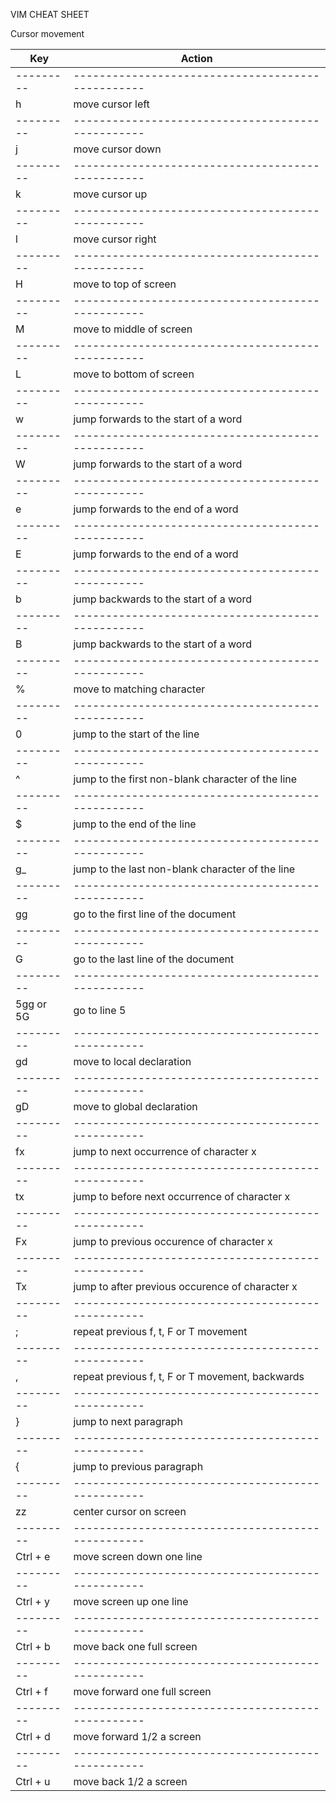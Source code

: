 VIM CHEAT SHEET

Cursor movement

| Key       | Action                                            |
| --------- | ------------------------------------------------- |
| --------- | ------------------------------------------------- |
| h         | move cursor left                                  |
| --------- | ------------------------------------------------- |
| j         | move cursor down                                  |
| --------- | ------------------------------------------------- |
| k         | move cursor up                                    |
| --------- | ------------------------------------------------- |
| l         | move cursor right                                 |
| --------- | ------------------------------------------------- |
| H         | move to top of screen                             |
| --------- | ------------------------------------------------- |
| M         | move to middle of screen                          |
| --------- | ------------------------------------------------- |
| L         | move to bottom of screen                          |
| --------- | ------------------------------------------------- |
| w         | jump forwards to the start of a word              |
| --------- | ------------------------------------------------- |
| W         | jump forwards to the start of a word              |
| --------- | ------------------------------------------------- |
| e         | jump forwards to the end of a word                |
| --------- | ------------------------------------------------- |
| E         | jump forwards to the end of a word                |
| --------- | ------------------------------------------------- |
| b         | jump backwards to the start of a word             |
| --------- | ------------------------------------------------- |
| B         | jump backwards to the start of a word             |
| --------- | ------------------------------------------------- |
| %         | move to matching character                        |
| --------- | ------------------------------------------------- |
| 0         | jump to the start of the line                     |
| --------- | ------------------------------------------------- |
| ^         | jump to the first non-blank character of the line |
| --------- | ------------------------------------------------- |
| $         | jump to the end of the line                       |
| --------- | ------------------------------------------------- |
| g\_       | jump to the last non-blank character of the line  |
| --------- | ------------------------------------------------- |
| gg        | go to the first line of the document              |
| --------- | ------------------------------------------------- |
| G         | go to the last line of the document               |
| --------- | ------------------------------------------------- |
| 5gg or 5G | go to line 5                                      |
| --------- | ------------------------------------------------- |
| gd        | move to local declaration                         |
| --------- | ------------------------------------------------- |
| gD        | move to global declaration                        |
| --------- | ------------------------------------------------- |
| fx        | jump to next occurrence of character x            |
| --------- | ------------------------------------------------- |
| tx        | jump to before next occurrence of character x     |
| --------- | ------------------------------------------------- |
| Fx        | jump to previous occurence of character x         |
| --------- | ------------------------------------------------- |
| Tx        | jump to after previous occurence of character x   |
| --------- | ------------------------------------------------- |
| ;         | repeat previous f, t, F or T movement             |
| --------- | ------------------------------------------------- |
| ,         | repeat previous f, t, F or T movement, backwards  |
| --------- | ------------------------------------------------- |
| }         | jump to next paragraph                            |
| --------- | ------------------------------------------------- |
| {         | jump to previous paragraph                        |
| --------- | ------------------------------------------------- |
| zz        | center cursor on screen                           |
| --------- | ------------------------------------------------- |
| Ctrl + e  | move screen down one line                         |
| --------- | ------------------------------------------------- |
| Ctrl + y  | move screen up one line                           |
| --------- | ------------------------------------------------- |
| Ctrl + b  | move back one full screen                         |
| --------- | ------------------------------------------------- |
| Ctrl + f  | move forward one full screen                      |
| --------- | ------------------------------------------------- |
| Ctrl + d  | move forward 1/2 a screen                         |
| --------- | ------------------------------------------------- |
| Ctrl + u  | move back 1/2 a screen                            |
